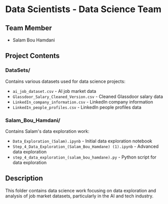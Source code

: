 # Data Scientists - Data Science Team

## Team Member
- Salam Bou Hamdani

## Project Contents

### DataSets/
Contains various datasets used for data science projects:
- `ai_job_dataset.csv` - AI job market data
- `Glassdoor_Salary_Cleaned_Version.csv` - Cleaned Glassdoor salary data
- `LinkedIn_company_information.csv` - LinkedIn company information
- `LinkedIn_people_profiles.csv` - LinkedIn people profiles data

### Salam_Bou_Hamdani/
Contains Salam's data exploration work:
- `Data_Exploration_(Salam).ipynb` - Initial data exploration notebook
- `Step_4_Data_Exploration_(Salam_Bou_Hamdane) (1).ipynb` - Advanced data exploration
- `step_4_data_exploration_(salam_bou_hamdane).py` - Python script for data exploration

## Description
This folder contains data science work focusing on data exploration and analysis of job market datasets, particularly in the AI and tech industry.
